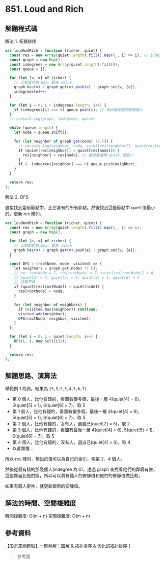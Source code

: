 # 851. Loud and Rich

## 解題程式碼

解法 1. 拓撲排序

```javascript
var loudAndRich = function (richer, quiet) {
  const res = new Array(quiet.length).fill().map((_, i) => i); // index: 代表第幾個人，value: 代表比該人還要有錢的人中，quiet 最小的
  const graph = new Map();
  const indegrees = new Array(quiet.length).fill(0);
  const queue = [];

  for (let [v, e] of richer) {
    // 比較富的為 key，窮為 value
    graph.has(v) ? graph.get(v).push(e) : graph.set(v, [e]);
    indegrees[e]++;
  }

  for (let i = 0; i < indegrees.length; i++) {
    if (indegrees[i] === 0) queue.push(i); // 取出最有錢的那幾個人
  }
  // console.log(graph, indegrees, queue)

  while (queue.length) {
    let node = queue.shift();

    for (let neighbor of graph.get(node) ?? []) {
      // console.log(neighbor, node, quiet[res[neighbor]], quiet[res[node]])
      if (quiet[res[neighbor]] > quiet[res[node]]) {
        res[neighbor] = res[node]; // 盡可能選擇 quiet 值最小
      }
      if (--indegrees[neighbor] === 0) queue.push(neighbor);
    }
  }

  return res;
};
```

解法 2. DFS

直接找到當前節點中，比它富有的所有節點，然後找到這些節點中 quiet 值最小的，更新 res 陣列。

```javascript
var loudAndRich = function (richer, quiet) {
  const res = new Array(quiet.length).fill().map((_, i) => i);
  const graph = new Map();

  for (let [e, v] of richer) {
    // 比較窮的為 key，富為 value
    graph.has(v) ? graph.get(v).push(e) : graph.set(v, [e]);
  }

  const DFS = (rootNode, node, visited) => {
    let neighbors = graph.get(node) ?? [];
    // ex: rootNode = 7，res[rootNode] = 7，quiet[res[rootNode]] = 0
    // quiet[3] = 4, quiet[4] = 6, quiet[5] = 1, quiet[6] = 7
    // 故都不換
    if (quiet[res[rootNode]] > quiet[node]) {
      res[rootNode] = node;
    }

    for (let neighbor of neighbors) {
      if (visited.has(neighbor)) continue;
      visited.add(neighbor);
      DFS(rootNode, neighbor, visited);
    }
  };

  for (let i = 0; i < quiet.length; i++) {
    DFS(i, i, new Set([i]));
  }

  return res;
};
```

## 解題思路、演算法

舉範例 1 為例，結果為 `[5,5,2,5,4,5,6,7]`

- 第 0 個人，比他有錢的，看圖有很多個，最後一層 4(quiet[4] = 6), 5(quiet[5] = 1), 6(quiet[6] = 7)，取 5
- 第 1 個人，比他有錢的，看圖有很多個，最後一層 4(quiet[4] = 6), 5(quiet[5] = 1), 6(quiet[6] = 7)，取 5
- 第 2 個人，比他有錢的，沒有人，選自己(quiet[2] = 5)，取 2
- 第 3 個人，比他有錢的，看圖有最後一層 4(quiet[4] = 6), 5(quiet[5] = 1), 6(quiet[6] = 7)，取 5
- 第 4 個人，比他有錢的，沒有人，選自己(quiet[4] = 6)，取 4
- 以此類推...

所以 res 陣列，預設的值可以為自己的索引，像第 2、4 個人。

然後從最有錢的那幾個人(indegree 為 0)，透過 graph 查找看他們的鄰居有誰，這些鄰居比他們窮，所以可以將有錢人的安靜值和他們的安靜值做比較，

如果有錢人更吵，就更新鄰居的安靜值。

## 解法的時間、空間複雜度

時間複雜度: O(m + n)
空間複雜度: O(m + n)

## 參考資料

[【彤哥来刷题啦】一题两解：图解 & 拓扑排序 & 优化的拓扑排序！](https://leetcode.cn/problems/loud-and-rich/solutions/1158774/tong-ge-lai-shua-ti-la-yi-ti-liang-jie-t-gses/)

> 參考圖
